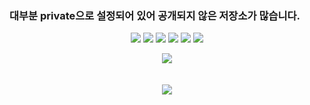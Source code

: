 
### 대부분 private으로 설정되어 있어 공개되지 않은 저장소가 많습니다.

<p align="center">
  <img src="https://img.shields.io/badge/Javascript-F7DF1E?style=for-the-badge&logo=javascript&logoColor=white" />
  <img src="https://img.shields.io/badge/Nodejs-5FA04E?style=for-the-badge&logo=nodedotjs&logoColor=white" />
  <img src="https://img.shields.io/badge/React-61DAFB?style=for-the-badge&logo=React&logoColor=white" />
  <img src="https://img.shields.io/badge/Nestjs-E0234E?style=for-the-badge&logo=Nestjs&logoColor=white" />
  <img src="https://img.shields.io/badge/MariaDB-003545?style=for-the-badge&logo=mariadb&logoColor=white" />
  <img src="https://img.shields.io/badge/Mysql-4479A1?style=for-the-badge&logo=mysql&logoColor=white" />

</p>
<p align="center">
  <a href="https://github.com/anhye0n/github-readme-stats">
  <img align="center" src="https://github-readme-stats.vercel.app/api/top-langs/?username=anhye0n&layout=compact" />
    
<br />
<br />
<br />
<a href="https://github.com/anuraghazra/github-readme-stats">
  <img align="center" src="https://github-readme-stats.vercel.app/api?username=Anhye0n&show_icons=true&theme=radical" />
</a>
</a>
</p>

